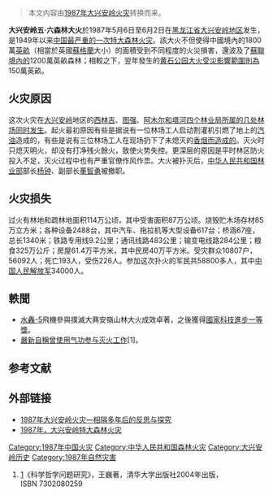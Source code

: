 > 本文内容由[1987年大兴安岭火灾](https://zh.wikipedia.org/wiki/1987年大兴安岭火灾)转换而来。


**大兴安岭五·六森林大火**於1987年5月6日至6月2日在[黑龙江省](../Page/黑龙江省.md "wikilink")[大兴安岭地区](../Page/大兴安岭地区.md "wikilink")发生，是1949年以来[中国最严重的一次特大](https://zh.wikipedia.org/wiki/中国 "wikilink")[森林火灾](https://zh.wikipedia.org/wiki/森林火灾 "wikilink")。該大火不但使得中國境內的1800萬[英畝](https://zh.wikipedia.org/wiki/英畝 "wikilink")（相當於英國[蘇格蘭](../Page/蘇格蘭.md "wikilink")大小）的面積受到不同程度的火災損害，還波及了[蘇聯境內的](https://zh.wikipedia.org/wiki/蘇聯 "wikilink")1200萬英畝森林；相較之下，翌年發生的[黄石公园大火受災影響範圍則為](../Page/1988年黄石公园大火.md "wikilink")150萬英畝。

## 火灾原因

这次火灾在[大兴安岭](../Page/大兴安岭.md "wikilink")地区的[西林吉](https://zh.wikipedia.org/wiki/西林吉鎮 "wikilink")、[图强](https://zh.wikipedia.org/wiki/圖強鎮 "wikilink")、[阿木尔和](https://zh.wikipedia.org/wiki/阿木爾鎮 "wikilink")[塔河四个林业局所属的几处林场同时发生](https://zh.wikipedia.org/wiki/塔河鎮 "wikilink")。起火最初原因有些是据说有一位林场工人启动割灌机引燃了地上的[汽油](../Page/汽油.md "wikilink")造成的，有些是说有三位林场工人在现场扔下了未熄灭的[香烟而造成的](https://zh.wikipedia.org/wiki/香烟 "wikilink")。灭火时只熄灭明火，却没有打净残火餘火，致使火势失控。更深层的原因是平时林区防火投入不足，灭火过程中也有严重官僚作风作祟。大火被扑灭后，[中华人民共和国林业部](../Page/中华人民共和国林业部.md "wikilink")部长[杨钟](../Page/杨钟.md "wikilink")、副部长[董智勇](../Page/董智勇.md "wikilink")被撤职。

## 火灾损失

过火有林地和疏林地面积114万公顷，其中受害面积87万公顷。烧毁贮木场存材85万立方米；各种设备2488台，其中汽车、拖拉机等大型设备617台；桥涵67座，总长1340米；铁路专用线9.2公里；通讯线路483公里；输变电线路284公里；粮食325万公斤；房屋61.4万平方米，其中民房40万平方米。受灾群众10807户，56092人；死亡193人，受伤226人。参加这次扑火的军民共58800多人，其中[中国人民解放军](../Page/中国人民解放军.md "wikilink")34000人。

## 軼聞

  - [水轟-5](../Page/水轟-5.md "wikilink")飛機參與撲滅大興安嶺山林大火成效卓著，之後獲得[國家科技進步一等獎](https://zh.wikipedia.org/wiki/國家科技進步獎 "wikilink")。
  - [嚴新自稱曾使用气功参与灭火工作](https://zh.wikipedia.org/wiki/嚴新 "wikilink")\[1\]。

## 参考文献

## 外部链接

  - [1987年大兴安岭火灾—相隔多年后的反思与探究](http://gb.cri.cn/3821/2004/10/19/301@332759.htm)
  - [1987年，大兴安岭特大森林火灾](http://www.hqcx.net/news/content.jsp?id=986461)

[Category:1987年中国火灾](https://zh.wikipedia.org/wiki/Category:1987年中国火灾 "wikilink") [Category:中华人民共和国森林火灾](https://zh.wikipedia.org/wiki/Category:中华人民共和国森林火灾 "wikilink") [Category:大兴安岭历史](https://zh.wikipedia.org/wiki/Category:大兴安岭历史 "wikilink") [Category:1987年自然灾害](https://zh.wikipedia.org/wiki/Category:1987年自然灾害 "wikilink")

1.  [1](http://books.google.com/books?id=uzIWFCjq0kEC&pg=PT138&lpg=PT138&ots=LtNBHkS54N&sig=4SRMSTAaE2-q8aAGiMZU7os8eJw)《科学哲学问题研究》，王巍著，清华大学出版社2004年出版，ISBN 7302080259